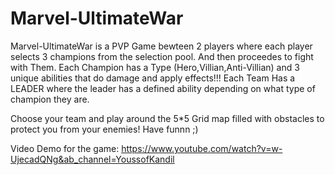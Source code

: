 # Marvel-UltimateWar
Marvel-UltimateWar is a PVP Game bewteen 2 players where each player selects 3 champions from the selection pool. And then proceedes to fight with Them.
Each Champion has a Type (Hero,Villian,Anti-Villian) and 3 unique abilities that do damage and apply effects!!!
Each Team Has a LEADER where the leader has a defined ability depending on what type of champion they are.

Choose your team and play around the 5*5 Grid map filled with obstacles to protect you from your enemies! Have funnn ;)

Video Demo for the game: https://www.youtube.com/watch?v=w-UjecadQNg&ab_channel=YoussofKandil
